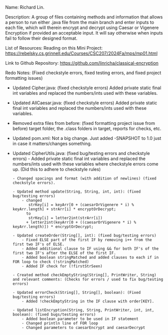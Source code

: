 Name: Richard Lin.


Description:
A group of files containing methods and information that allows a person to run either .java file from the main branch and enter inputs to each file, which will therein encrypt and decrypt using Caesar or Vigenere Encryption if provided an acceptable input. It will say otherwise when inputs fail to follow their designed format.  

List of Resources:
Reading on this Mini Project: https://rebelsky.cs.grinnell.edu/Courses/CSC207/2024Fa/mps/mp01.html

Link to Github Repository:
https://github.com/linricha/classical-encryption

Redo Notes: (Fixed checkstyle errors, fixed testing errors, and fixed project formatting issues)
- Updated Cipher.java: (fixed checkstyle errors)
      Added private static final int variables and replaced the numbers/ints used with these variables.

- Updated AllCaesar.java: (fixed checkstyle errors)
      Added private static final int variables and replaced the numbers/ints used with these variables.

- Removed extra files from before: (fixed formatting project issue from before)
      target folder, the .class folders in target, reports for checks, etc.

- Updated pom.xml: 
      Not a big change. Just added -SNAPSHOT to <version>1.0<version> just in case it matters/changes something.

- Updated CipherUtils.java: (fixed bug/testing errors and checkstyle errors)
      - Added private static final int variables and replaced the numbers/ints used with these variables where checkstyle errors come up.
        (Did this to adhere to checkstyle rules)

      - Changed spacings and format (with addition of newlines) (fixed checkstyle errors).
  
      - Updated method update(String, String, int, int): (fixed bug/testing errors)
          - changed
             strKey[i] = keyArr[0 + (caesarOrVigenere * i) % keyArr.length] + strArr[i] * encryptOrDecrypt;
            to
             strKey[i] = letter2int(strArr[i])
            + letter2int(keyArr[0 + ((caesarOrVigenere * i) % keyArr.length)]) * encryptOrDecrypt;

      - Updated createOrder(String[], int): (fixed bug/testing errors)
          - Fixed ELSE part of the first IF by removing i++ from the first two IF's of ELSE.
          - Added additional clause to IF using && for both IF's of the first two IF's after the ELSE of the first IF.
          - Added boolean stringMatched and added clauses to each if in FOR loop to check (!stringMatched)
          - Added IF check for (!firstStrSeen)
     
      - Created method checkEmptyString(String[], PrintWriter, String) and relevant comments: (Checks for errors / used to fix bug/testing errors)
 
      - Updated errorCheck(String[], String[], boolean): (Fixed bug/testing errors)
          - Added !checkEmptyString in the IF clause with order[KEY].
     
      - Updated listEncryption(String, String, PrintWriter, int, int, boolean): (fixed bugs/testing errors)
          - Added boolean parameter to be used in IF statement
          - Changed println line of FOR loop
          - Changed parameters to caesarEncrypt and caesarDecrypt




